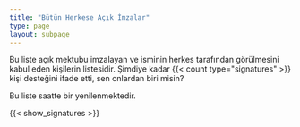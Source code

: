 ```yaml
---
title: "Bütün Herkese Açık İmzalar"
type: page
layout: subpage
---
```


Bu liste açık mektubu imzalayan ve isminin herkes tarafından
görülmesini kabul eden kişilerin listesidir. Şimdiye kadar {{<
count type="signatures" >}} kişi desteğini ifade etti, sen onlardan
biri misin?

Bu liste saatte bir yenilenmektedir.

{{< show_signatures >}}
